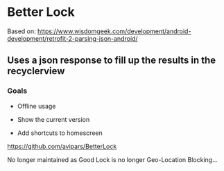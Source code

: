 
# Better Lock

Based on: https://www.wisdomgeek.com/development/android-development/retrofit-2-parsing-json-android/

## Uses a json response to fill up the results in the recyclerview

### Goals
 
 * Offline usage
 
 * Show the current version
 
 * Add shortcuts to homescreen


https://github.com/avipars/BetterLock


No longer maintained as Good Lock is no longer Geo-Location Blocking...

